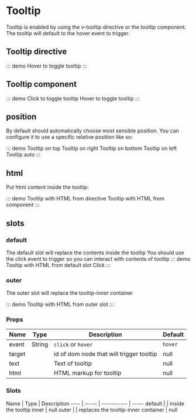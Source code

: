 
# Tooltip

Tooltip is enabled by using the v-tooltip directive or the tooltip component.
The tooltip will default to the hover event to trigger.

## Tooltip directive
::: demo
<btn v-tooltip="{text:'Tooltip text'}">Hover to toggle tooltip</btn>
:::

## Tooltip component
::: demo
<btn id="tooltip-target-1">Click to toggle tooltip</btn>
<tooltip event="click" target="tooltip-target-1" text="Tooltip text"/>
<btn id="tooltip-target-2">Hover to toggle tooltip</btn>
<tooltip target="tooltip-target-2" text="Tooltip text"/>
:::

## position

By default should automatically choose most sensible position.  You can configure it to use a specific relative position like so:

::: demo
<btn id="tooltip-target-3">Tooltip on top</btn>
<btn id="tooltip-target-4">Tooltip on right</btn>
<btn id="tooltip-target-5">Tooltip on bottom</btn>
<btn id="tooltip-target-6">Tooltip on left</btn>
<btn id="tooltip-target-7">Tooltip auto</btn>
<tooltip position="top" target="tooltip-target-3" text="Tooltip text"/>
<tooltip position="right" target="tooltip-target-4" text="Tooltip text"/>
<tooltip position="bottom" target="tooltip-target-5" text="Tooltip text"/>
<tooltip position="left" target="tooltip-target-6" text="Tooltip text"/>
<tooltip position="auto" target="tooltip-target-7" text="Tooltip text"/>
:::

## html

Put html content inside the tooltip:

::: demo
<btn v-tooltip="{html:'<b>Tooltip</b> text'}">Tooltip with HTML from directive</btn>
<btn id="tooltip-target-8">Tooltip with HTML from component</btn>
<tooltip target="tooltip-target-8" html="<b>Tooltip</b> text"/>
:::

## slots

### default
The default slot will replace the contents inside the tooltip
You should use the click event to trigger so you can interact with contents of tooltip
::: demo
<btn id="tooltip-target-9">Tooltip with HTML from default slot</btn>
<tooltip event="click" target="tooltip-target-9">
		<btn btn-class="secondary">Click</btn>
</tooltip>
:::

### outer
The outer slot will replace the tooltip-inner container

::: demo
<btn id="tooltip-target-10">Tooltip with HTML from outer slot</btn>
<tooltip event="click" target="tooltip-target-10">
	<template v-slot:outer>
		<btn btn-class="secondary">Click</btn>
	</template>
</tooltip>
:::



### Props
Name    | Type   | Description | Default
----    | :----: | ----------- | -----
event   | String | `click` or `hover`  | `hover`
target  | 		   | id of dom node that will trigger tooltip  | null
text    |        | Text of tooltip  | null
html    | 		   | HTML markup for tooltip  | null

### Slots
Name    | Type   | Description
----    | :----: | ----------- | -----
default |        | inside the tooltip inner  | null
outer   | 		   | replaces the tooltip-inner container  | null


<script>
export default {
	data () {
      	return {
      		
      	}
  	},
    mounted(){

    },
  	methods:{
      
  	}
}
</script>